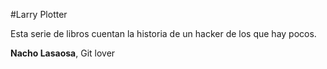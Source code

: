 #Larry Plotter

Esta serie de libros cuentan la historia de un hacker de los que hay pocos.

**Nacho Lasaosa**, Git lover
